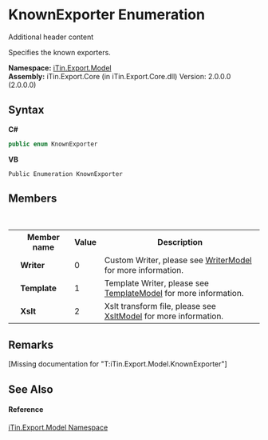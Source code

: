 # KnownExporter Enumeration
Additional header content 

Specifies the known exporters.

**Namespace:**&nbsp;<a href="N_iTin_Export_Model">iTin.Export.Model</a><br />**Assembly:**&nbsp;iTin.Export.Core (in iTin.Export.Core.dll) Version: 2.0.0.0 (2.0.0.0)

## Syntax

**C#**<br />
``` C#
public enum KnownExporter
```

**VB**<br />
``` VB
Public Enumeration KnownExporter
```


## Members
&nbsp;<table><tr><th></th><th>Member name</th><th>Value</th><th>Description</th></tr><tr><td /><td target="F:iTin.Export.Model.KnownExporter.Writer">**Writer**</td><td>0</td><td>Custom Writer, please see <a href="T_iTin_Export_Model_WriterModel">WriterModel</a> for more information.</td></tr><tr><td /><td target="F:iTin.Export.Model.KnownExporter.Template">**Template**</td><td>1</td><td>Template Writer, please see <a href="T_iTin_Export_Model_TemplateModel">TemplateModel</a> for more information.</td></tr><tr><td /><td target="F:iTin.Export.Model.KnownExporter.Xslt">**Xslt**</td><td>2</td><td>Xslt transform file, please see <a href="T_iTin_Export_Model_XsltModel">XsltModel</a> for more information.</td></tr></table>

## Remarks
\[Missing <remarks> documentation for "T:iTin.Export.Model.KnownExporter"\]

## See Also


#### Reference
<a href="N_iTin_Export_Model">iTin.Export.Model Namespace</a><br />